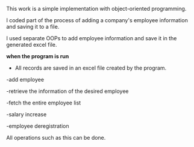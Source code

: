 This work is a simple implementation with object-oriented programming.

I coded part of the process of adding a company's employee information and saving it to a file.

I used separate OOPs to add employee information and save it in the generated excel file.


****when the program is run****

* All records are saved in an excel file created by the program.

-add employee

-retrieve the information of the desired employee

-fetch the entire employee list

-salary increase

-employee deregistration

All operations such as this can be done.
        

